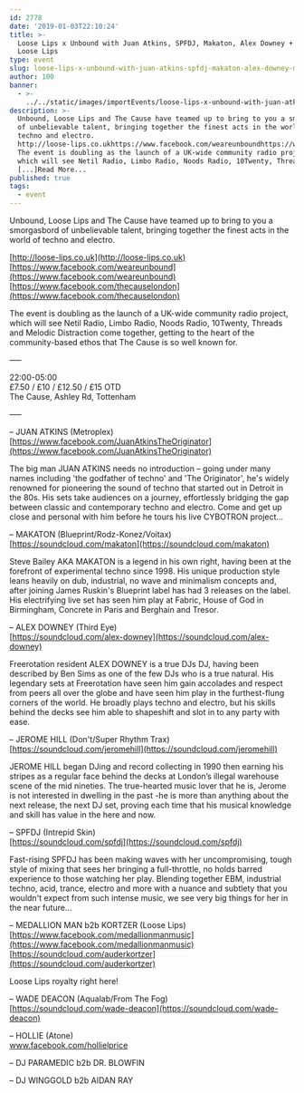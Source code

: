 ```yaml
---
id: 2778
date: '2019-01-03T22:10:24'
title: >-
  Loose Lips x Unbound with Juan Atkins, SPFDJ, Makaton, Alex Downey + more... -
  Loose Lips
type: event
slug: loose-lips-x-unbound-with-juan-atkins-spfdj-makaton-alex-downey-more
author: 100
banner:
  - >-
    ../../static/images/importEvents/loose-lips-x-unbound-with-juan-atkins-spfdj-makaton-alex-downey-more/image2778.jpeg
description: >-
  Unbound, Loose Lips and The Cause have teamed up to bring to you a smorgasbord
  of unbelievable talent, bringing together the finest acts in the world of
  techno and electro.
  http://loose-lips.co.ukhttps://www.facebook.com/weareunboundhttps://www.facebook.com/thecauselondon
  The event is doubling as the launch of a UK-wide community radio project,
  which will see Netil Radio, Limbo Radio, Noods Radio, 10Twenty, Threads
  [...]Read More...
published: true
tags:
  - event
---
```

Unbound, Loose Lips and The Cause have teamed up to bring to you a smorgasbord of unbelievable talent, bringing together the finest acts in the world of techno and electro.

[http://loose-lips.co.uk](http://loose-lips.co.uk)  
[https://www.facebook.com/weareunbound](https://www.facebook.com/weareunbound)  
[https://www.facebook.com/thecauselondon](https://www.facebook.com/thecauselondon)

The event is doubling as the launch of a UK-wide community radio project, which will see Netil Radio, Limbo Radio, Noods Radio, 10Twenty, Threads and Melodic Distraction come together, getting to the heart of the community-based ethos that The Cause is so well known for.

—–

22:00-05:00  
£7.50 / £10 / £12.50 / £15 OTD  
The Cause, Ashley Rd, Tottenham

—–

– JUAN ATKINS (Metroplex)  
[https://www.facebook.com/JuanAtkinsTheOriginator](https://www.facebook.com/JuanAtkinsTheOriginator)

The big man JUAN ATKINS needs no introduction – going under many names including 'the godfather of techno' and 'The Originator', he's widely renowned for pioneering the sound of techno that started out in Detroit in the 80s. His sets take audiences on a journey, effortlessly bridging the gap between classic and contemporary techno and electro. Come and get up close and personal with him before he tours his live CYBOTRON project…

– MAKATON (Blueprint/Rodz-Konez/Voitax)  
[https://soundcloud.com/makaton](https://soundcloud.com/makaton)

Steve Bailey AKA MAKATON is a legend in his own right, having been at the forefront of experimental techno since 1998. His unique production style leans heavily on dub, industrial, no wave and minimalism concepts and, after joining James Ruskin's Blueprint label has had 3 releases on the label. His electrifying live set has seen him play at Fabric, House of God in Birmingham, Concrete in Paris and Berghain and Tresor.

– ALEX DOWNEY (Third Eye)  
[https://soundcloud.com/alex-downey](https://soundcloud.com/alex-downey)

Freerotation resident ALEX DOWNEY is a true DJs DJ, having been described by Ben Sims as one of the few DJs who is a true natural. His legendary sets at Freerotation have seen him gain accolades and respect from peers all over the globe and have seen him play in the furthest-flung corners of the world. He broadly plays techno and electro, but his skills behind the decks see him able to shapeshift and slot in to any party with ease.

– JEROME HILL (Don't/Super Rhythm Trax)  
[https://soundcloud.com/jeromehill](https://soundcloud.com/jeromehill)

JEROME HILL began DJing and record collecting in 1990 then earning his stripes as a regular face behind the decks at London’s illegal warehouse scene of the mid nineties. The true-hearted music lover that he is, Jerome is not interested in dwelling in the past -he is more than anything about the next release, the next DJ set, proving each time that his musical knowledge and skill has value in the here and now.

– SPFDJ (Intrepid Skin)  
[https://soundcloud.com/spfdj](https://soundcloud.com/spfdj)

Fast-rising SPFDJ has been making waves with her uncompromising, tough style of mixing that sees her bringing a full-throttle, no holds barred experience to those watching her play. Blending together EBM, industrial techno, acid, trance, electro and more with a nuance and subtlety that you wouldn't expect from such intense music, we see very big things for her in the near future…

– MEDALLION MAN b2b KORTZER (Loose Lips)  
[https://www.facebook.com/medallionmanmusic](https://www.facebook.com/medallionmanmusic)  
[https://soundcloud.com/auderkortzer](https://soundcloud.com/auderkortzer)

Loose Lips royalty right here!

– WADE DEACON (Aqualab/From The Fog)  
[https://soundcloud.com/wade-deacon](https://soundcloud.com/wade-deacon)

– HOLLIE (Atone)  
www.facebook.com/hollielprice

– DJ PARAMEDIC b2b DR. BLOWFIN

– DJ WINGGOLD b2b AIDAN RAY